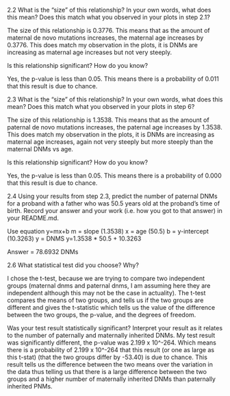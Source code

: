 2.2
What is the “size” of this relationship? In your own 
words, what does this mean? Does this match what you 
observed in your plots in step 2.1?

The size of this relationship is 0.3776. This means that as the amount of maternal de novo mutations increases, the maternal age increases by 0.3776. This does match my observation in the plots, it is DNMs are increasing as maternal age increases but not very steeply.

Is this relationship significant? How do you know?

Yes, the p-value is less than 0.05. This means there is a probability of 0.011 that this result is due to chance.


2.3
What is the “size” of this relationship? In your 
own words, what does this mean? Does this match what 
you observed in your plots in step 6?

The size of this relationship is 1.3538. This means that as the amount of paternal de novo mutations increases, the paternal age increases by 1.3538. This does match my observation in the plots, it is DNMs are increasing as maternal age increases, again not very steeply but more steeply than the maternal DNMs vs age.

Is this relationship significant? How do you know?

Yes, the p-value is less than 0.05. This means there is a probability of 0.000 that this result is due to chance.


2.4
Using your results from step 2.3, predict the number of paternal DNMs for a proband with a father who was 50.5 years old at the proband’s time of birth. Record your answer and your work (i.e. how you got to that answer) in your README.md.

Use equation y=mx+b
m = slope (1.3538)
x = age (50.5)
b = y-intercept (10.3263)
y = DNMS
y=1.3538 * 50.5 + 10.3263

Answer = 78.6932 DNMs

2.6
What statistical test did you choose? Why?

I chose the t-test, because we are trying to compare two independent groups (maternal dnms and paternal dnms, I am assuming here they are independent although this may not be the case in actuality). The t-test compares the means of two groups, and tells us if the two groups are different and gives the t-statistic which tells us the value of the difference between the two groups, the p-value, and the degrees of freedom.

Was your test result statistically significant? Interpret your result as it relates to the number of paternally and maternally inherited DNMs.
My test result was significantly different, the p-value was 2.199 x 10^-264. Which means there is a probability of 2.199 x 10^-264 that this result (or one as large as this t-stat) (that the two groups differ by -53.40) is due to chance. This result tells us the difference between the two means over the variation in the data thus telling us that there is a large difference between the two groups and a higher number of maternally inherited DNMs than paternally inherited PNMs.